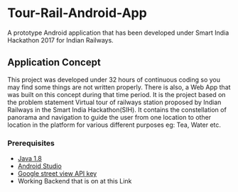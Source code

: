 # Tour-Rail-Android-App
A prototype Android application that has been developed under Smart India Hackathon 2017 for Indian Railways.

## Application Concept 
This project was developed under 32 hours of continuous coding so you may find some things are not written properly. There is also, a Web App that was built on this concept during that time period. 
It is the project based on the problem statement Virtual tour of railways station proposed by Indian Railways in the Smart India Hackathon(SIH). It contains the constellation of panorama and navigation to guide the user from one location to other location in the platform for various different purposes eg: Tea, Water etc. 
 
 
 
### Prerequisites

- [Java 1.8](https://java.com/en/download/manual.jsp)
- [Android Studio](https://developer.android.com/studio/index.html)
- [Google street view API key](https://developers.google.com/maps/documentation/javascript/get-api-key)
- Working Backend that is on at this Link  
 
 
 
 
 
 
  
  
 
